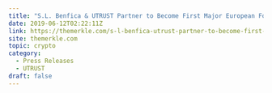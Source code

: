 ```yaml
---
title: "S.L. Benfica & UTRUST Partner to Become First Major European Football Club to Accept Cryptocurrency"
date: 2019-06-12T02:22:11Z
link: https://themerkle.com/s-l-benfica-utrust-partner-to-become-first-major-european-football-club-to-accept-cryptocurrency/?utm_medium=RSS&utm_source=hune
site: themerkle.com
topic: crypto
category:
  - Press Releases
  - UTRUST
draft: false
---
```

